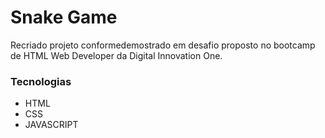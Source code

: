 # Snake Game

Recriado projeto conformedemostrado em desafio proposto no bootcamp de HTML Web Developer da Digital Innovation One.

### Tecnologias
- HTML
- CSS
- JAVASCRIPT
